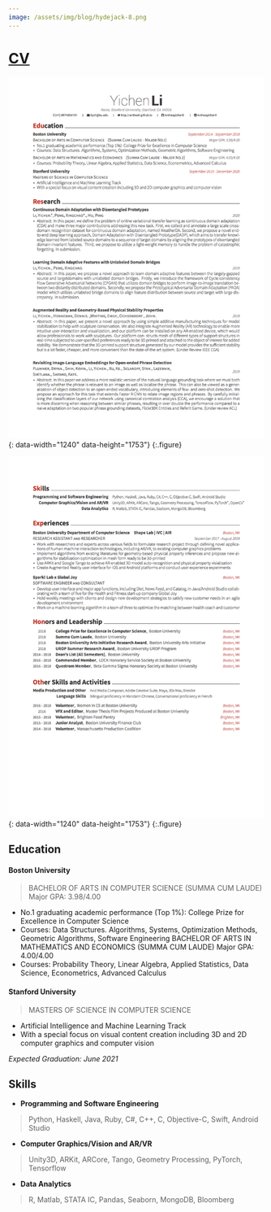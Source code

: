 ```yaml
---
image: /assets/img/blog/hydejack-8.png
---
```


# [CV](asset/Resume.pdf)

![Screenshot](assets/cv1.png){: data-width="1240" data-height="1753"}
{:.figure}

![Screenshot](assets/cv2.png){: data-width="1240" data-height="1753"}
{:.figure}


## Education

#### Boston University 
> BACHELOR OF ARTS IN COMPUTER SCIENCE (SUMMA CUM LAUDE)                   Major GPA: 3.98/4.00
* No.1 graduating academic performance (Top 1%): College Prize for Excellence in Computer Science
* Courses: Data Structures. Algorithms, Systems, Optimization Methods, Geometric Algorithms, Software Engineering
BACHELOR OF ARTS IN MATHEMATICS AND ECONOMICS (SUMMA CUM LAUDE)          Major GPA: 4.00/4.00
* Courses: Probability Theory, Linear Algebra, Applied Statistics, Data Science, Econometrics, Advanced Calculus


#### Stanford University                                          
> MASTERS OF SCIENCE IN COMPUTER SCIENCE
* Artificial Intelligence and Machine Learning Track
* With a special focus on visual content creation including 3D and 2D computer graphics and computer vision

*Expected Graduation: June 2021*


## Skills
* **Programming and Software Engineering**	
> Python, Haskell, Java, Ruby, C\#, C++, C, Objective-C, Swift, Android Studio
* **Computer Graphics/Vision and AR/VR**	
> Unity3D, ARKit, ARCore, Tango, Geometry Processing, PyTorch, Tensorflow
* **Data Analytics**	
> R, Matlab, STATA IC, Pandas, Seaborn, MongoDB, Bloomberg


